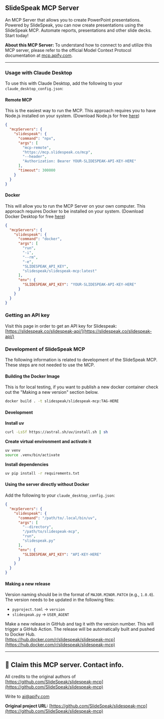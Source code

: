 ## SlideSpeak MCP Server

An MCP Server that allows you to create PowerPoint presentations. Powered by SlideSpeak, you can now create presentations using the SlideSpeak MCP. Automate reports, presentations and other slide decks. Start today!

**About this MCP Server:** To understand how to connect to and utilize this MCP server, please refer to the official Model Context Protocol documentation at [mcp.apify.com](https://mcp.apify.com).

---

### Usage with Claude Desktop

To use this with Claude Desktop, add the following to your `claude_desktop_config.json`:

#### Remote MCP

This is the easiest way to run the MCP. This approach requires you to have Node.js installed on your system.
(Download Node.js for free [here](https://nodejs.org/en/download/))

```json
{
  "mcpServers": {
    "slidespeak": {
      "command": "npx",
      "args": [
        "mcp-remote",
        "https://mcp.slidespeak.co/mcp",
        "--header",
        "Authorization: Bearer YOUR-SLIDESPEAK-API-KEY-HERE"
      ],
      "timeout": 300000
    }
  }
}
```

#### Docker

This will allow you to run the MCP Server on your own computer. This approach requires Docker to be installed on your system.
(Download Docker Desktop for free [here](https://www.docker.com/products/docker-desktop/))

```json
{
  "mcpServers": {
    "slidespeak": {
      "command": "docker",
      "args": [
        "run",
        "-i",
        "--rm",
        "-e",
        "SLIDESPEAK_API_KEY",
        "slidespeak/slidespeak-mcp:latest"
      ],
      "env": {
        "SLIDESPEAK_API_KEY": "YOUR-SLIDESPEAK-API-KEY-HERE"
      }
    }
  }
}
```

### Getting an API key

Visit this page in order to get an API key for Slidespeak: [https://slidespeak.co/slidespeak-api/](https://slidespeak.co/slidespeak-api/)

### Development of SlideSpeak MCP

The following information is related to development of the SlideSpeak MCP. These steps are not needed to use the MCP.

#### Building the Docker Image

This is for local testing, if you want to publish a new docker container check out the "Making a new version" section below.

```bash
docker build . -t slidespeak/slidespeak-mcp:TAG-HERE
```

#### Development

**Install uv**

```bash
curl -LsSf https://astral.sh/uv/install.sh | sh
```

**Create virtual environment and activate it**

```bash
uv venv
source .venv/bin/activate
```

**Install dependencies**

```bash
uv pip install -r requirements.txt
```

#### Using the server directly without Docker

Add the following to your `claude_desktop_config.json`:

```json
{
  "mcpServers": {
    "slidespeak": {
      "command": "/path/to/.local/bin/uv",
      "args": [
        "--directory",
        "/path/to/slidespeak-mcp",
        "run",
        "slidespeak.py"
      ],
      "env": {
        "SLIDESPEAK_API_KEY": "API-KEY-HERE"
      }
    }
  }
}
```

#### Making a new release

Version naming should be in the format of `MAJOR.MINOR.PATCH` (e.g., `1.0.0`).  
The version needs to be updated in the following files:

- `pyproject.toml` → `version`  
- `slidespeak.py` → `USER_AGENT`

Make a new release in GitHub and tag it with the version number. This will trigger a GitHub Action. The release will be automatically built and pushed to Docker Hub.  
[https://hub.docker.com/r/slidespeak/slidespeak-mcp](https://hub.docker.com/r/slidespeak/slidespeak-mcp)

-----

## 🚩 Claim this MCP server. Contact info.

All credits to the original authors of [https://github.com/SlideSpeak/slidespeak-mcp](https://github.com/SlideSpeak/slidespeak-mcp)

Write to [ai@apify.com](mailto:ai@apify.com)

**Original project URL:** [https://github.com/SlideSpeak/slidespeak-mcp](https://github.com/SlideSpeak/slidespeak-mcp)
